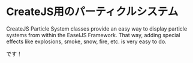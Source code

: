 # CreateJS用のパーティクルシステム

CreateJS Particle System classes provide an easy way to display particle systems from within the EaselJS Framework.
That way, adding special effects like explosions, smoke, snow, fire, etc. is very easy to do.

です！
